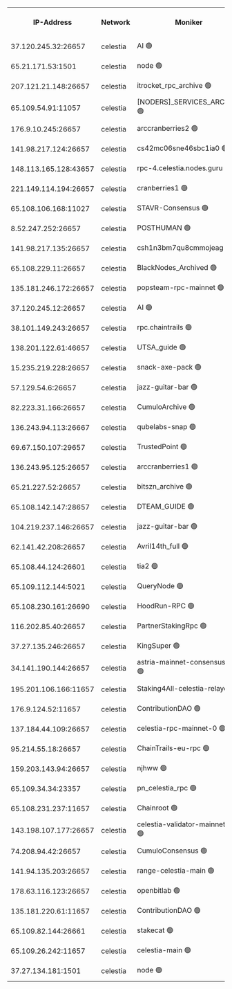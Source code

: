 


<table><tr><th>IP-Address</th><th>Network</th><th>Moniker</th><th>Latest Block Height</th><th>Earliest Block Height</th><th>Catching Up</th><th>Tx Index</th><th>Voting Power</th><th>Version</th><th>Scan Time</th></tr><tr><td>37.120.245.32:26657</td><td>celestia</td><td>AI 🟢</td><td>2974931</td><td>1</td><td>False</td><td>off</td><td>0</td><td>3.0.2</td><td>2024-12-10T01:26:16.432097261UTC</td></tr><tr><td>65.21.171.53:1501</td><td>celestia</td><td>node 🟢</td><td>2974931</td><td>1</td><td>False</td><td>on</td><td>0</td><td>3.0.2</td><td>2024-12-10T01:26:16.840030594UTC</td></tr><tr><td>207.121.21.148:26657</td><td>celestia</td><td>itrocket_rpc_archive 🟢</td><td>2974934</td><td>1</td><td>False</td><td>on</td><td>0</td><td>3.0.2</td><td>2024-12-10T01:26:56.652176988UTC</td></tr><tr><td>65.109.54.91:11057</td><td>celestia</td><td>[NODERS]_SERVICES_ARCHIVE 🟢</td><td>2974936</td><td>1</td><td>False</td><td>on</td><td>0</td><td>2.3.1</td><td>2024-12-10T01:27:22.146194124UTC</td></tr><tr><td>176.9.10.245:26657</td><td>celestia</td><td>arccranberries2 🟢</td><td>2974938</td><td>1</td><td>False</td><td>on</td><td>0</td><td>3.0.2</td><td>2024-12-10T01:27:39.476130462UTC</td></tr><tr><td>141.98.217.124:26657</td><td>celestia</td><td>cs42mc06sne46sbc1ia0 🟢</td><td>2974938</td><td>1</td><td>False</td><td>on</td><td>0</td><td>3.0.2</td><td>2024-12-10T01:27:42.432986866UTC</td></tr><tr><td>148.113.165.128:43657</td><td>celestia</td><td>rpc-4.celestia.nodes.guru 🟢</td><td>2974940</td><td>1</td><td>False</td><td>on</td><td>0</td><td>3.0.2</td><td>2024-12-10T01:28:03.986342884UTC</td></tr><tr><td>221.149.114.194:26657</td><td>celestia</td><td>cranberries1 🟢</td><td>2974941</td><td>1</td><td>False</td><td>on</td><td>0</td><td>3.0.2</td><td>2024-12-10T01:28:17.707302569UTC</td></tr><tr><td>65.108.106.168:11027</td><td>celestia</td><td>STAVR-Consensus 🟢</td><td>2974941</td><td>1</td><td>False</td><td>on</td><td>0</td><td>2.3.1</td><td>2024-12-10T01:28:20.168853100UTC</td></tr><tr><td>8.52.247.252:26657</td><td>celestia</td><td>POSTHUMAN 🟢</td><td>2974946</td><td>1</td><td>False</td><td>on</td><td>0</td><td>2.3.1</td><td>2024-12-10T01:29:15.052780370UTC</td></tr><tr><td>141.98.217.135:26657</td><td>celestia</td><td>csh1n3bm7qu8cmmojeag 🟢</td><td>2974946</td><td>1</td><td>False</td><td>on</td><td>0</td><td>3.0.2</td><td>2024-12-10T01:29:15.494582102UTC</td></tr><tr><td>65.108.229.11:26657</td><td>celestia</td><td>BlackNodes_Archived 🟢</td><td>2974946</td><td>1</td><td>False</td><td>on</td><td>0</td><td>3.0.2</td><td>2024-12-10T01:29:20.503066320UTC</td></tr><tr><td>135.181.246.172:26657</td><td>celestia</td><td>popsteam-rpc-mainnet 🟢</td><td>2974949</td><td>1</td><td>False</td><td>on</td><td>0</td><td>3.0.2</td><td>2024-12-10T01:29:56.540936733UTC</td></tr><tr><td>37.120.245.12:26657</td><td>celestia</td><td>AI 🟢</td><td>2974950</td><td>1</td><td>False</td><td>off</td><td>0</td><td>3.0.2</td><td>2024-12-10T01:30:05.250091754UTC</td></tr><tr><td>38.101.149.243:26657</td><td>celestia</td><td>rpc.chaintrails 🟢</td><td>2974951</td><td>1</td><td>False</td><td>on</td><td>0</td><td>2.3.1</td><td>2024-12-10T01:30:13.197189451UTC</td></tr><tr><td>138.201.122.61:46657</td><td>celestia</td><td>UTSA_guide 🟢</td><td>2974953</td><td>1</td><td>False</td><td>on</td><td>0</td><td>3.0.2</td><td>2024-12-10T01:30:38.581860857UTC</td></tr><tr><td>15.235.219.228:26657</td><td>celestia</td><td>snack-axe-pack 🟢</td><td>2974953</td><td>1</td><td>False</td><td>off</td><td>0</td><td>2.3.1</td><td>2024-12-10T01:30:39.576484097UTC</td></tr><tr><td>57.129.54.6:26657</td><td>celestia</td><td>jazz-guitar-bar 🟢</td><td>2974953</td><td>1</td><td>False</td><td>off</td><td>0</td><td>2.3.1</td><td>2024-12-10T01:30:46.115049804UTC</td></tr><tr><td>82.223.31.166:26657</td><td>celestia</td><td>CumuloArchive 🟢</td><td>2974954</td><td>1</td><td>False</td><td>on</td><td>0</td><td>3.0.2</td><td>2024-12-10T01:30:52.793729214UTC</td></tr><tr><td>136.243.94.113:26667</td><td>celestia</td><td>qubelabs-snap 🟢</td><td>2974956</td><td>1</td><td>False</td><td>on</td><td>0</td><td>3.0.2</td><td>2024-12-10T01:31:12.693655110UTC</td></tr><tr><td>69.67.150.107:29657</td><td>celestia</td><td>TrustedPoint 🟢</td><td>2974957</td><td>1</td><td>False</td><td>on</td><td>0</td><td>3.0.2</td><td>2024-12-10T01:31:27.838119387UTC</td></tr><tr><td>136.243.95.125:26657</td><td>celestia</td><td>arccranberries1 🟢</td><td>2974960</td><td>1</td><td>False</td><td>on</td><td>0</td><td>3.0.2</td><td>2024-12-10T01:32:03.460791130UTC</td></tr><tr><td>65.21.227.52:26657</td><td>celestia</td><td>bitszn_archive 🟢</td><td>2974960</td><td>1</td><td>False</td><td>on</td><td>0</td><td>3.0.2</td><td>2024-12-10T01:32:10.526547939UTC</td></tr><tr><td>65.108.142.147:28657</td><td>celestia</td><td>DTEAM_GUIDE 🟢</td><td>2974964</td><td>1</td><td>False</td><td>on</td><td>0</td><td>2.3.1</td><td>2024-12-10T01:32:48.575751130UTC</td></tr><tr><td>104.219.237.146:26657</td><td>celestia</td><td>jazz-guitar-bar 🟢</td><td>2974965</td><td>1</td><td>False</td><td>off</td><td>0</td><td>2.3.1</td><td>2024-12-10T01:33:00.123107238UTC</td></tr><tr><td>62.141.42.208:26657</td><td>celestia</td><td>Avril14th_full 🟢</td><td>2974967</td><td>1</td><td>False</td><td>on</td><td>0</td><td>3.0.2</td><td>2024-12-10T01:33:23.204188198UTC</td></tr><tr><td>65.108.44.124:26601</td><td>celestia</td><td>tia2 🟢</td><td>2371494</td><td>339581</td><td>False</td><td>on</td><td>0</td><td>1.3.0</td><td>2024-12-10T01:26:31.770023097UTC</td></tr><tr><td>65.109.112.144:5021</td><td>celestia</td><td>QueryNode 🟢</td><td>2371494</td><td>1406226</td><td>False</td><td>off</td><td>0</td><td>1.7.0</td><td>2024-12-10T01:30:53.204674404UTC</td></tr><tr><td>65.108.230.161:26690</td><td>celestia</td><td>HoodRun-RPC 🟢</td><td>2371494</td><td>1537165</td><td>False</td><td>off</td><td>0</td><td>1.9.0</td><td>2024-12-10T01:32:57.257580620UTC</td></tr><tr><td>116.202.85.40:26657</td><td>celestia</td><td>PartnerStakingRpc 🟢</td><td>2371494</td><td>1588231</td><td>False</td><td>on</td><td>0</td><td>1.9.0</td><td>2024-12-10T01:26:36.244525202UTC</td></tr><tr><td>37.27.135.246:26657</td><td>celestia</td><td>KingSuper 🟢</td><td>2371494</td><td>1814358</td><td>False</td><td>off</td><td>0</td><td>1.3.0</td><td>2024-12-10T01:27:26.773404254UTC</td></tr><tr><td>34.141.190.144:26657</td><td>celestia</td><td>astria-mainnet-consensus-1 🟢</td><td>2974950</td><td>2371501</td><td>False</td><td>on</td><td>0</td><td>2.3.1</td><td>2024-12-10T01:30:05.682237480UTC</td></tr><tr><td>195.201.106.166:11657</td><td>celestia</td><td>Staking4All-celestia-relayer 🟢</td><td>2974968</td><td>2399575</td><td>False</td><td>off</td><td>0</td><td>2.1.2</td><td>2024-12-10T01:33:34.839673441UTC</td></tr><tr><td>176.9.124.52:11657</td><td>celestia</td><td>ContributionDAO 🟢</td><td>2974960</td><td>2419178</td><td>False</td><td>on</td><td>0</td><td>2.1.2</td><td>2024-12-10T01:32:05.891663037UTC</td></tr><tr><td>137.184.44.109:26657</td><td>celestia</td><td>celestia-rpc-mainnet-0 🟢</td><td>2974951</td><td>2517150</td><td>False</td><td>on</td><td>0</td><td>2.3.1</td><td>2024-12-10T01:30:22.838175793UTC</td></tr><tr><td>95.214.55.18:26657</td><td>celestia</td><td>ChainTrails-eu-rpc 🟢</td><td>2974967</td><td>2832001</td><td>False</td><td>on</td><td>0</td><td>3.0.2</td><td>2024-12-10T01:33:23.654210666UTC</td></tr><tr><td>159.203.143.94:26657</td><td>celestia</td><td>njhww 🟢</td><td>2974942</td><td>2853981</td><td>False</td><td>off</td><td>0</td><td>3.0.2</td><td>2024-12-10T01:28:32.178929279UTC</td></tr><tr><td>65.109.34.34:23357</td><td>celestia</td><td>pn_celestia_rpc 🟢</td><td>2974949</td><td>2853988</td><td>False</td><td>on</td><td>0</td><td>3.0.2</td><td>2024-12-10T01:29:53.991917546UTC</td></tr><tr><td>65.108.231.237:11657</td><td>celestia</td><td>Chainroot 🟢</td><td>2974938</td><td>2868575</td><td>False</td><td>on</td><td>0</td><td>2.1.2</td><td>2024-12-10T01:27:39.893041340UTC</td></tr><tr><td>143.198.107.177:26657</td><td>celestia</td><td>celestia-validator-mainnet-1 🟢</td><td>2974952</td><td>2890613</td><td>False</td><td>off</td><td>0</td><td>2.3.1</td><td>2024-12-10T01:30:25.909167799UTC</td></tr><tr><td>74.208.94.42:26657</td><td>celestia</td><td>CumuloConsensus 🟢</td><td>2974941</td><td>2913001</td><td>False</td><td>on</td><td>0</td><td>3.0.2</td><td>2024-12-10T01:28:21.020806146UTC</td></tr><tr><td>141.94.135.203:26657</td><td>celestia</td><td>range-celestia-main 🟢</td><td>2974933</td><td>2928054</td><td>False</td><td>on</td><td>0</td><td>2.1.2</td><td>2024-12-10T01:26:38.724141731UTC</td></tr><tr><td>178.63.116.123:26657</td><td>celestia</td><td>openbitlab 🟢</td><td>2974934</td><td>2964018</td><td>False</td><td>on</td><td>0</td><td>3.0.2</td><td>2024-12-10T01:26:49.396234957UTC</td></tr><tr><td>135.181.220.61:11657</td><td>celestia</td><td>ContributionDAO 🟢</td><td>2974946</td><td>2967905</td><td>False</td><td>off</td><td>0</td><td>2.1.2</td><td>2024-12-10T01:29:17.990605275UTC</td></tr><tr><td>65.109.82.144:26661</td><td>celestia</td><td>stakecat 🟢</td><td>2974951</td><td>2970001</td><td>False</td><td>on</td><td>0</td><td>2.1.2</td><td>2024-12-10T01:30:21.867449585UTC</td></tr><tr><td>65.109.26.242:11657</td><td>celestia</td><td>celestia-main 🟢</td><td>2974954</td><td>2971498</td><td>False</td><td>on</td><td>0</td><td>3.0.2</td><td>2024-12-10T01:30:57.866595575UTC</td></tr><tr><td>37.27.134.181:1501</td><td>celestia</td><td>node 🟢</td><td>2974943</td><td>2971837</td><td>False</td><td>off</td><td>0</td><td>2.3.1</td><td>2024-12-10T01:28:47.270800753UTC</td></tr></table>